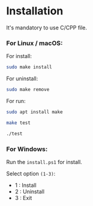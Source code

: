 # Installation

It's mandatory to use C/CPP file.

### For Linux / macOS:

For install:

```bash
sudo make install
```

For uninstall:

```bash
sudo make remove
```
For run:

```bash
sudo apt install make
```

```bash
make test
```

```bash
./test
```


### For Windows:

Run the `install.ps1` for install.

Select option `(1-3)`:
* 1 : Install
* 2 : Uninstall
* 3 : Exit
